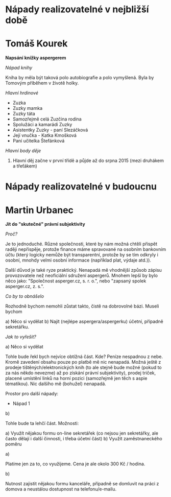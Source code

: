 Nápady realizovatelné v nejbližší době
=====

Tomáš Kourek
=====

<b>Napsání knížky aspergerem</b>
	
<i>Nápad knihy</i>

Kniha by měla být taková polo autobiografie a polo vymyšlená. Byla by Tomovým příběhem v životě holky. 

<i>Hlavní hrdinové</i>

* Zuzka
* Zuzky mamka
* Zuzky táta
* Samozřejmě celá Zuzčina rodina
* Spolužáci a kamarádi Zuzky
* Asistentky Zuzky - paní Slezáčková
* Její vnučka -  Katka Kmošková
* Paní učitelka Štefánková

<i>Hlavní body děje</i>

1) Hlavní děj začne v první třídě a půjde až do srpna 2015 (mezi druhákem a třeťákem)

Nápady realizovatelné v budoucnu
=====

Martin Urbanec
=====

<b>Jít do "skutečné" právní subjektivity</b>

<i>Proč?</i>

Je to jednoduché. Různé společnosti, které by nám možná chtěli přispět raději nepřispěje, protože finance máme spravované na osobním bankovním účtu (který logicky nemůže být transparentní, protože by se tím odkryly i osobní, mnohdy velmi osobní informace (například plat, výdaje atd.)). 

Další důvod je také ryze praktický. Nenapadá mě vhodnější způsob zápisu provozovatele než neoficiální sdružení aspergerů. Mnohem lepší by bylo něco jako: "Společnost asperger.cz, s. r. o.", nebo "zapsaný spolek asperger.cz, z. s.". 

<i>Co by to obnášelo</i>

Rozhodně bychom nemohli zůstat takto, čistě na dobrovolné bázi. Museli bychom 

a) Něco si vydělat
b) Najít (nejlépe aspergera/aspergerku) účetní, případně sekretářku. 

<i>Jak to vyřešit?</i>

a) Něco si vydělat

Tohle bude řekl bych nejvíce obtížná část. Kde? Peníze nespadnou z nebe. Kromě zavedení obsahu pouze po platbě mě nic nenapadá. Možná ještě z prodeje tištěných/elektronických knih (to ale stejně bude možné (pokud to za nás někdo nevezme) až po získání právní subjektivity), prodej triček, placené umístění linků na horní pozici (samozřejmě jen těch s aspie tématikou). Nic dalšího mě (bohužel) nenapadá. 

Prostor pro další nápady: 

* Nápad 1

b) 

Tohle bude ta lehčí část. Možnosti: 

a) Využít nějakou formu on-line sekretářek (co nejsou jen sekretářky, ale často dělají i další činnosti, i třeba účetní část)
b) Využít zaměstnaneckého poměru

a) 

Platíme jen za to, co využijeme. Cena je ale okolo 300 Kč / hodina. 

b)

Nutnost zajistit nějakou formu kanceláře, případně se domluvit na práci z domova a neustálou dostupnost na telefonu/e-mailu. 
